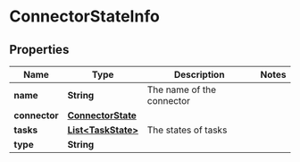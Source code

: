 

# ConnectorStateInfo

## Properties

Name | Type | Description | Notes
------------ | ------------- | ------------- | -------------
**name** | **String** | The name of the connector | 
**connector** | [**ConnectorState**](ConnectorState.md) |  | 
**tasks** | [**List&lt;TaskState&gt;**](TaskState.md) | The states of tasks | 
**type** | **String** |  | 



